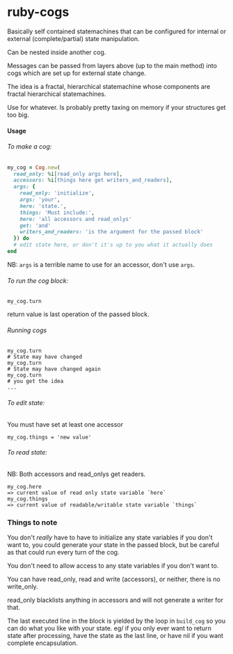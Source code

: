 # ruby-cogs

Basically self contained statemachines that can be configured for internal or external (complete/partial) state manipulation.

Can be nested inside another cog.

Messages can be passed from layers above (up to the main method) into cogs which are set up for external state change.

The idea is a fractal, hierarchical statemachine whose components are fractal hierarchical statemachines.

Use for whatever. Is probably pretty taxing on memory if your structures get too big.

####  Usage
###### To make a cog:
```ruby
my_cog = Cog.new(
  read_only: %i[read_only args here],
  accessors: %i[things here get writers_and_readers],
  args: {
    read_only: 'initialize',
    args: 'your',
    here: 'state.',
    things: 'Must include:',
    here: 'all accessors and read_onlys'
    get: 'and'
    writers_and_readers: 'is the argument for the passed block'
  }) do
  # edit state here, or don't it's up to you what it actually does
end
```
NB: `args` is a terrible name to use for an accessor, don't use `args`.

###### To run the cog block:
```
my_cog.turn
```
return value is last operation of the passed block.

###### Running cogs
```
my_cog.turn
# State may have changed
my_cog.turn
# State may have changed again
my_cog.turn
# you get the idea
...
```

###### To edit state:
You must have set at least one accessor
```
my_cog.things = 'new value'
```

###### To read state:
NB: Both accessors and read_onlys get readers.
```
my_cog.here
=> current value of read only state variable `here`
my_cog.things
=> current value of readable/writable state variable `things`
```

### Things to note
You don't _really_ have to have to initialize any state variables if you don't want to, you could generate your state in the passed block, but be careful as that could run every turn of the cog.

You don't need to allow access to any state variables if you don't want to.

You can have read_only, read and write (accessors), or neither, there is no write_only.

read_only blacklists anything in accessors and will not generate a writer for that.

The last executed line in the block is yielded by the loop in `build_cog` so you can do what you like with your state. eg/ if you only ever want to return state after processing, have the state as the last line, or have nil if you want complete encapsulation.
